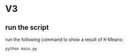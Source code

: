 # V3

## run the script

run the following command to show a result of K-Means:
```
python main.py
```

